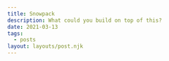 ```yaml
---
title: Snowpack
description: What could you build on top of this?
date: 2021-03-13
tags:
  - posts
layout: layouts/post.njk
---
```


